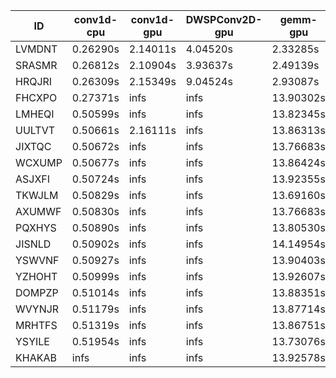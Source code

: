 |ID|conv1d-cpu|conv1d-gpu|DWSPConv2D-gpu|gemm-gpu|avg|
|-|-|-|-|-|-|
|LVMDNT|0.26290s|2.14011s|4.04520s|2.33285s|2.19527s|
|SRASMR|0.26812s|2.10904s|3.93637s|2.49139s|2.20123s|
|HRQJRI|0.26309s|2.15349s|9.04524s|2.93087s|3.59817s|
|FHCXPO|0.27371s|infs|infs|13.90302s|infs|
|LMHEQI|0.50599s|infs|infs|13.82345s|infs|
|UULTVT|0.50661s|2.16111s|infs|13.86313s|infs|
|JIXTQC|0.50672s|infs|infs|13.76683s|infs|
|WCXUMP|0.50677s|infs|infs|13.86424s|infs|
|ASJXFI|0.50724s|infs|infs|13.92355s|infs|
|TKWJLM|0.50829s|infs|infs|13.69160s|infs|
|AXUMWF|0.50830s|infs|infs|13.76683s|infs|
|PQXHYS|0.50890s|infs|infs|13.80530s|infs|
|JISNLD|0.50902s|infs|infs|14.14954s|infs|
|YSWVNF|0.50927s|infs|infs|13.90403s|infs|
|YZHOHT|0.50999s|infs|infs|13.92607s|infs|
|DOMPZP|0.51014s|infs|infs|13.88351s|infs|
|WVYNJR|0.51179s|infs|infs|13.87714s|infs|
|MRHTFS|0.51319s|infs|infs|13.86751s|infs|
|YSYILE|0.51954s|infs|infs|13.73076s|infs|
|KHAKAB|infs|infs|infs|13.92578s|infs|
